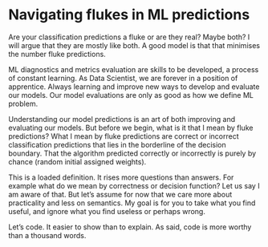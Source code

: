 # Navigating flukes in ML predictions

Are your classification predictions a fluke or are they real? Maybe both? I will argue that they are mostly like both. A good model is that that minimises the number fluke predictions.

ML diagnostics and metrics evaluation are skills to be developed, a process of constant learning. As Data Scientist, we are forever in a position of apprentice.  Always  learning and improve new ways to develop and evaluate our models. Our model evaluations are only as good as how we define ML problem.

Understanding our model predictions is an art of both improving and evaluating our models. But before we begin, what is it that I mean by fluke predictions?  What I mean by fluke predictions are correct or incorrect classification predictions that lies in the borderline of the decision boundary. That the algorithm predicted correctly or incorrectly is purely by chance (random initial assigned weights).

This is a loaded definition. It rises more questions than answers. For example what do we mean by correctness or decision function? Let us say I am aware of that. But let’s assume for now that we care more about practicality and less on semantics. My goal is for you to take what you find useful, and ignore what you find useless or perhaps wrong.

Let’s code. It easier to show than to explain. As said, code is more worthy than a thousand words.
